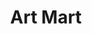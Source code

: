---
title: Art Mart
address: 409 N Martin St, Suite 2
city: Muncie
state: Indiana
country: United States
phone: 765-284-2919
website: artmartmuncie.com
weburl: http://www.artmartmuncie.com
ecommerce: false
type: stores
---